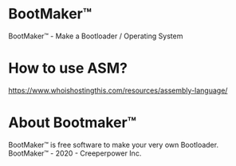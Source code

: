 # BootMaker™
BootMaker™ - Make a Bootloader / Operating System

# How to use ASM?

https://www.whoishostingthis.com/resources/assembly-language/

# About Bootmaker™

BootMaker™ is free software to make your very own Bootloader.
BootMaker™ - 2020 - Creeperpower Inc. 
